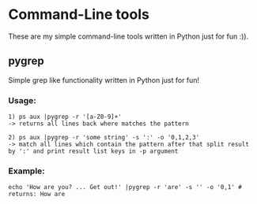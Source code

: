 # Command-Line tools
These are my simple command-line tools written in Python just for fun :)).

## pygrep
Simple grep like functionality written in Python just for fun!

### Usage:
    1) ps aux |pygrep -r '[a-Z0-9]+'
    -> returns all lines back where matches the pattern

    2) ps aux |pygrep -r 'some string' -s ':' -o '0,1,2,3'
    -> match all lines which contain the pattern after that split result by ':' and print result list keys in -p argument 
### Example:
    echo 'How are you? ... Get out!' |pygrep -r 'are' -s '' -o '0,1' # returns: How are